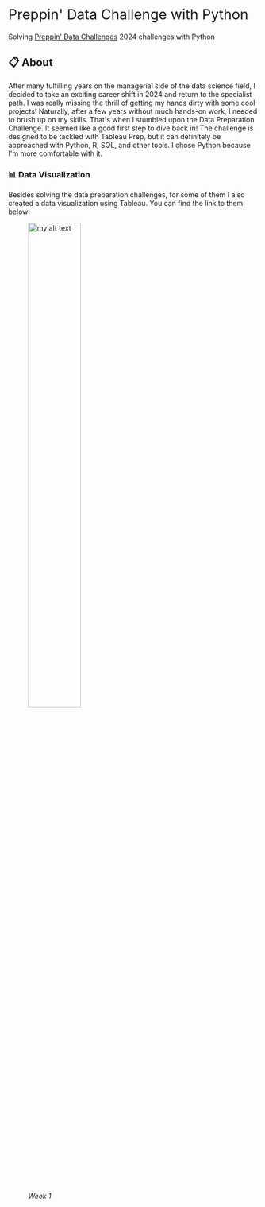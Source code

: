 <h1 style="font-weight:normal">
  Preppin' Data Challenge with Python
</h1>

Solving [Preppin' Data Challenges](https://preppindata.blogspot.com/) 2024 challenges with Python

## :clipboard: About 

After many fulfilling years on the managerial side of the data science field, I decided to 
take an exciting career shift in 2024 and return to the specialist path. I was really missing 
the thrill of getting my hands dirty with some cool projects! Naturally, after a few years 
without much hands-on work, I needed to brush up on my skills. That's when I stumbled upon 
the Data Preparation Challenge. It seemed like a good first step to dive back in! The challenge
is designed to be tackled with Tableau Prep, but it can definitely be approached with Python, R,
SQL, and other tools. I chose Python because I'm more comfortable with it.

### :bar_chart: Data Visualization
Besides solving the data preparation challenges, for some of them I also created a data 
visualization using Tableau. You can find the link to them below:

<figure>
  <a href="https://public.tableau.com/app/profile/gabriela.mourao/viz/PreppinData2024week1/PCAirlinesFlightRoutes"><img src="https://public.tableau.com/thumb/views/PreppinData2024week1/PCAirlinesFlightRoutes" width ="50%" alt="my alt text"/></a><br/>
  <figcaption><em>Week 1</em></figcaption>
</figure>
